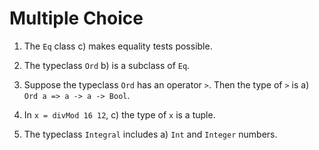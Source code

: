 # Multiple Choice

1. The `Eq` class c) makes equality tests possible.

2. The typeclass `Ord` b) is a subclass of `Eq`.

3. Suppose the typeclass `Ord` has an operator `>`. Then the type of
`>` is a) `Ord a => a -> a -> Bool`.

4. In `x = divMod 16 12`,  c) the type of `x` is a tuple.

5. The typeclass `Integral` includes a) `Int` and `Integer` numbers.
